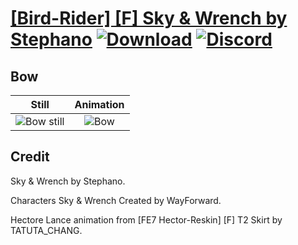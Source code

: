 # [\[Bird-Rider\] \[F\] Sky & Wrench by Stephano](./) [![Download](https://img.shields.io/badge/Download--red?style=social&logo=github)](https://minhaskamal.github.io/DownGit/#/home?url=https://github.com/Klokinator/FE-Repo/tree/main/Battle%20Animations%2FMounted%20-%20Dismounted%2C%20Monsters%2C%20Misc%2F%5BBird-Rider%5D%20%5BF%5D%20Sky%20%26%20Wrench%20by%20Stephano%2F4.%20Bow) [![Discord](https://img.shields.io/badge/Discord--blue?style=social&logo=discord)](https://discord.gg/C7VNGnyTPA)

## Bow

| Still | Animation |
| :---: | :-------: |
| ![Bow still](./Bow_000.png) | ![Bow](./Bow.gif) |

## Credit

Sky & Wrench by Stephano.

Characters Sky & Wrench Created by WayForward.

Hectore Lance animation from [FE7 Hector-Reskin] [F] T2 Skirt by TATUTA_CHANG.


